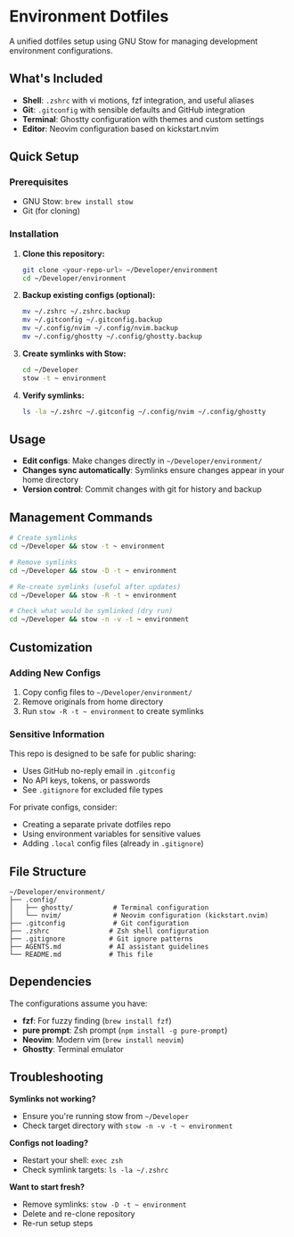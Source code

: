 # Environment Dotfiles

A unified dotfiles setup using GNU Stow for managing development environment configurations.

## What's Included

- **Shell**: `.zshrc` with vi motions, fzf integration, and useful aliases
- **Git**: `.gitconfig` with sensible defaults and GitHub integration
- **Terminal**: Ghostty configuration with themes and custom settings
- **Editor**: Neovim configuration based on kickstart.nvim

## Quick Setup

### Prerequisites

- GNU Stow: `brew install stow`
- Git (for cloning)

### Installation

1. **Clone this repository:**
   ```bash
   git clone <your-repo-url> ~/Developer/environment
   cd ~/Developer/environment
   ```

2. **Backup existing configs (optional):**
   ```bash
   mv ~/.zshrc ~/.zshrc.backup
   mv ~/.gitconfig ~/.gitconfig.backup
   mv ~/.config/nvim ~/.config/nvim.backup
   mv ~/.config/ghostty ~/.config/ghostty.backup
   ```

3. **Create symlinks with Stow:**
   ```bash
   cd ~/Developer
   stow -t ~ environment
   ```

4. **Verify symlinks:**
   ```bash
   ls -la ~/.zshrc ~/.gitconfig ~/.config/nvim ~/.config/ghostty
   ```

## Usage

- **Edit configs**: Make changes directly in `~/Developer/environment/`
- **Changes sync automatically**: Symlinks ensure changes appear in your home directory
- **Version control**: Commit changes with git for history and backup

## Management Commands

```bash
# Create symlinks
cd ~/Developer && stow -t ~ environment

# Remove symlinks
cd ~/Developer && stow -D -t ~ environment

# Re-create symlinks (useful after updates)
cd ~/Developer && stow -R -t ~ environment

# Check what would be symlinked (dry run)
cd ~/Developer && stow -n -v -t ~ environment
```

## Customization

### Adding New Configs

1. Copy config files to `~/Developer/environment/`
2. Remove originals from home directory  
3. Run `stow -R -t ~ environment` to create symlinks

### Sensitive Information

This repo is designed to be safe for public sharing:
- Uses GitHub no-reply email in `.gitconfig`
- No API keys, tokens, or passwords
- See `.gitignore` for excluded file types

For private configs, consider:
- Creating a separate private dotfiles repo
- Using environment variables for sensitive values
- Adding `.local` config files (already in `.gitignore`)

## File Structure

```
~/Developer/environment/
├── .config/
│   ├── ghostty/          # Terminal configuration
│   └── nvim/             # Neovim configuration (kickstart.nvim)
├── .gitconfig            # Git configuration
├── .zshrc               # Zsh shell configuration
├── .gitignore           # Git ignore patterns
├── AGENTS.md            # AI assistant guidelines
└── README.md            # This file
```

## Dependencies

The configurations assume you have:
- **fzf**: For fuzzy finding (`brew install fzf`)
- **pure prompt**: Zsh prompt (`npm install -g pure-prompt`)
- **Neovim**: Modern vim (`brew install neovim`)
- **Ghostty**: Terminal emulator

## Troubleshooting

**Symlinks not working?**
- Ensure you're running stow from `~/Developer`
- Check target directory with `stow -n -v -t ~ environment`

**Configs not loading?**
- Restart your shell: `exec zsh`
- Check symlink targets: `ls -la ~/.zshrc`

**Want to start fresh?**
- Remove symlinks: `stow -D -t ~ environment`
- Delete and re-clone repository
- Re-run setup steps